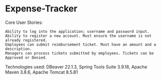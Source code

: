 # Expense-Tracker


Core User Stories:

    Ability to log into the application; username and password input.
    Ability to register a new account. Must ensure the username is not already registered.
    Employees can submit reimbursement ticket. Must have an amount and a description.
    Managers can process tickets submitted by employees. Tickets can be Approved or Denied.

Technologies used: DBeaver 22.1.3, Spring Tools Suite 3.9.18, Apache Maven 3.8.6, Apache Tomcat 8.5.81
